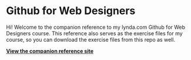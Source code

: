 Github for Web Designers
========================

Hi! Welcome to the companion reference to my lynda.com Github for Web Designers course. This reference also serves as the exercise files for my course, so you can download the exercise files from this repo as well.

<b>[View the companion reference site](https://michaelfast.github.io/github-for-web-designers/)</b>
